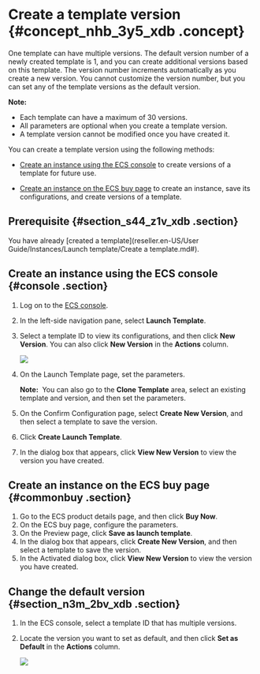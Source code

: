# Create a template version {#concept_nhb_3y5_xdb .concept}

One template can have multiple versions. The default version number of a newly created template is 1, and you can create additional versions based on this template. The version number increments automatically as you create a new version. You cannot customize the version number, but you can set any of the template versions as the default version.

**Note:** 

-   Each template can have a maximum of 30 versions.
-   All parameters are optional when you create a template version.
-   A template version cannot be modified once you have created it.

You can create a template version using the following methods:

-   [Create an instance using the ECS console](#console) to create versions of a template for future use.

-   [Create an instance on the ECS buy page](#commonbuy) to create an instance, save its configurations, and create versions of a template.


## Prerequisite {#section_s44_z1v_xdb .section}

You have already [created a template](reseller.en-US/User Guide/Instances/Launch template/Create a template.md#).

## Create an instance using the ECS console {#console .section}

1.  Log on to the [ECS console](https://partners-intl.console.aliyun.com/#/ecs).
2.  In the left-side navigation pane, select **Launch Template**.
3.  Select a template ID to view its configurations, and then click **New Version**. You can also click **New Version** in the **Actions** column.

    ![](http://static-aliyun-doc.oss-cn-hangzhou.aliyuncs.com/assets/img/13806/15395043535351_en-US.png)

4.  On the Launch Template page, set the parameters.

    **Note:**  You can also go to the **Clone Template** area, select an existing template and version, and then set the parameters.

5.  On the Confirm Configuration page, select **Create New Version**, and then select a template to save the version.
6.  Click **Create Launch Template**.
7.  In the dialog box that appears, click **View New Version** to view the version you have created.

## Create an instance on the ECS buy page {#commonbuy .section}

1.  Go to the ECS product details page, and then click **Buy Now**.
2.  On the ECS buy page, configure the parameters.
3.  On the Preview page, click **Save as launch template**.
4.  In the dialog box that appears, click **Create New Version**, and then select a template to save the version.
5.  In the Activated dialog box, click **View New Version** to view the version you have created.

## Change the default version {#section_n3m_2bv_xdb .section}

1.  In the ECS console, select a template ID that has multiple versions.
2.  Locate the version you want to set as default, and then click **Set as Default** in the **Actions** column.

    ![](http://static-aliyun-doc.oss-cn-hangzhou.aliyuncs.com/assets/img/13806/15395043535352_en-US.png)


